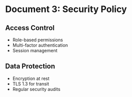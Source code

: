 # Document 3: Security Policy

## Access Control
- Role-based permissions
- Multi-factor authentication
- Session management

## Data Protection
- Encryption at rest
- TLS 1.3 for transit
- Regular security audits